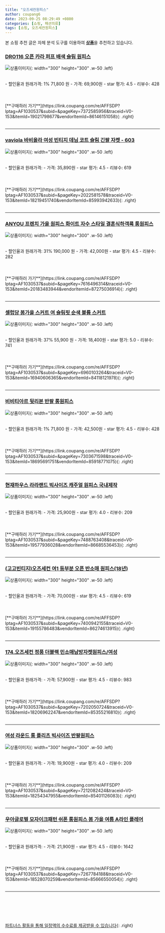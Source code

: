 ```yaml
---
title: "오즈세컨원피스"
author: coupang6
date: 2023-09-25 08:29:49 +0800
categories: [쇼핑, 패션의류]
tags: [쇼핑, 오즈세컨원피스]
---
```


본 쇼핑 추천 글은 자체 분석 도구를 이용하여 [**상품**](https://link.coupang.com/a/bao1ui)을 추천하고 있습니다.

### [DRO116 오픈 카라 퍼프 배색 슬림 원피스](https://link.coupang.com/re/AFFSDP?lptag=AF1030537&subid=&pageKey=7372585956&traceid=V0-153&itemId=19021798677&vendorItemId=86146151058)

![상품이미지](https://thumbnail7.coupangcdn.com/thumbnails/remote/230x230ex/image/vendor_inventory/7b8d/b5c6b63a4cbf8c2a8d1829fa16aee94030c476e0d72076660c59fb7a678a.jpg){: width="300" height="300" .w-50 .left}


<br>
- 할인율과 원래가격: 1%  71,800   원
- 가격: 69,900원
- star 평가: 4.5
- 리뷰수: 428
<br>
<br>
<br>
<br>
[**구매하러 가기**](https://link.coupang.com/re/AFFSDP?lptag=AF1030537&subid=&pageKey=7372585956&traceid=V0-153&itemId=19021798677&vendorItemId=86146151058){: .right}
<br>
<br>

---

### [vaviola 바비올라 여성 빈티지 데님 코트 슬림 긴팔 자켓 - 603](https://link.coupang.com/re/AFFSDP?lptag=AF1030537&subid=&pageKey=2022581578&traceid=V0-153&itemId=18219451740&vendorItemId=85993942633)

![상품이미지](https://thumbnail6.coupangcdn.com/thumbnails/remote/230x230ex/image/vendor_inventory/04ea/58f5013c099767451580169644866307dc7c849e540be293b27f647aac65.jpg){: width="300" height="300" .w-50 .left}


<br>
- 할인율과 원래가격: 
- 가격: 35,890원
- star 평가: 4.5
- 리뷰수: 619
<br>
<br>
<br>
<br>
[**구매하러 가기**](https://link.coupang.com/re/AFFSDP?lptag=AF1030537&subid=&pageKey=2022581578&traceid=V0-153&itemId=18219451740&vendorItemId=85993942633){: .right}
<br>
<br>

---

### [ANYOU 프렌치 가을 원피스 화이트 자수 스타일 결혼식하객룩 롱원피스](https://link.coupang.com/re/AFFSDP?lptag=AF1030537&subid=&pageKey=7616496314&traceid=V0-153&itemId=20183483944&vendorItemId=87275036914)

![상품이미지](https://thumbnail9.coupangcdn.com/thumbnails/remote/230x230ex/image/vendor_inventory/7f9a/9b0a92a47f0a7dab633da0f63fe4278bd0255de1b85d6a2c0e81bcb93478.jpg){: width="300" height="300" .w-50 .left}


<br>
- 할인율과 원래가격: 31%  190,000   원
- 가격: 42,000원
- star 평가: 4.5
- 리뷰수: 282
<br>
<br>
<br>
<br>
[**구매하러 가기**](https://link.coupang.com/re/AFFSDP?lptag=AF1030537&subid=&pageKey=7616496314&traceid=V0-153&itemId=20183483944&vendorItemId=87275036914){: .right}
<br>
<br>

---

### [셀럽당 봄가을 스커트 여 슬림핏 순색 볼륨 스커트](https://link.coupang.com/re/AFFSDP?lptag=AF1030537&subid=&pageKey=6960103264&traceid=V0-153&itemId=16940606365&vendorItemId=84118121978)

![상품이미지](https://thumbnail10.coupangcdn.com/thumbnails/remote/230x230ex/image/vendor_inventory/0ef6/aa0d50162d93419b2152274a5eee27521b997e1f26964c49b4c967ec4cca.png){: width="300" height="300" .w-50 .left}


<br>
- 할인율과 원래가격: 37%  55,900   원
- 가격: 18,400원
- star 평가: 5.0
- 리뷰수: 741
<br>
<br>
<br>
<br>
[**구매하러 가기**](https://link.coupang.com/re/AFFSDP?lptag=AF1030537&subid=&pageKey=6960103264&traceid=V0-153&itemId=16940606365&vendorItemId=84118121978){: .right}
<br>
<br>

---

### [비비티아르 뒷리본 반팔 롱원피스](https://link.coupang.com/re/AFFSDP?lptag=AF1030537&subid=&pageKey=7303671598&traceid=V0-153&itemId=18695691751&vendorItemId=85918771075)

![상품이미지](https://thumbnail7.coupangcdn.com/thumbnails/remote/230x230ex/image/vendor_inventory/aa14/876621dad2972076619485c66764f03d858612a4d8db601ca8a70ee8b79b.jpg){: width="300" height="300" .w-50 .left}


<br>
- 할인율과 원래가격: 1%  71,800   원
- 가격: 42,500원
- star 평가: 4.5
- 리뷰수: 428
<br>
<br>
<br>
<br>
[**구매하러 가기**](https://link.coupang.com/re/AFFSDP?lptag=AF1030537&subid=&pageKey=7303671598&traceid=V0-153&itemId=18695691751&vendorItemId=85918771075){: .right}
<br>
<br>

---

### [현재하우스 라라랜드 빅사이즈 캐주얼 원피스 국내제작](https://link.coupang.com/re/AFFSDP?lptag=AF1030537&subid=&pageKey=7488763408&traceid=V0-153&itemId=19577936028&vendorItemId=86685536453)

![상품이미지](https://thumbnail8.coupangcdn.com/thumbnails/remote/230x230ex/image/vendor_inventory/30b2/60d2634c98d4d2ba2e185968c30a87fa81be38da9297e779f68885bdb73c.jpg){: width="300" height="300" .w-50 .left}


<br>
- 할인율과 원래가격: 
- 가격: 25,900원
- star 평가: 4.0
- 리뷰수: 209
<br>
<br>
<br>
<br>
[**구매하러 가기**](https://link.coupang.com/re/AFFSDP?lptag=AF1030537&subid=&pageKey=7488763408&traceid=V0-153&itemId=19577936028&vendorItemId=86685536453){: .right}
<br>
<br>

---

### [(고고빈티지)오즈세컨 여1 등부분 오픈 반소매 원피스(18년)](https://link.coupang.com/re/AFFSDP?lptag=AF1030537&subid=&pageKey=7400942155&traceid=V0-153&itemId=19155786483&vendorItemId=86274613915)

![상품이미지](https://thumbnail6.coupangcdn.com/thumbnails/remote/230x230ex/image/vendor_inventory/2a76/b3025e11d6bd6f53d51299908160e7d0016d83e9f50e25c1592c68607cd5.jpg){: width="300" height="300" .w-50 .left}


<br>
- 할인율과 원래가격: 
- 가격: 70,000원
- star 평가: 4.5
- 리뷰수: 619
<br>
<br>
<br>
<br>
[**구매하러 가기**](https://link.coupang.com/re/AFFSDP?lptag=AF1030537&subid=&pageKey=7400942155&traceid=V0-153&itemId=19155786483&vendorItemId=86274613915){: .right}
<br>
<br>

---

### [174.오즈세컨 정품 더블랙 민소매남방자켓원피스/여성](https://link.coupang.com/re/AFFSDP?lptag=AF1030537&subid=&pageKey=7202050724&traceid=V0-153&itemId=18206962247&vendorItemId=85355216810)

![상품이미지](https://thumbnail8.coupangcdn.com/thumbnails/remote/230x230ex/image/vendor_inventory/6c27/2c098a5f0e2b5e66d5519d0a9d82c64e847a0307f336f7024a94ca9bed8f.jpg){: width="300" height="300" .w-50 .left}


<br>
- 할인율과 원래가격: 
- 가격: 57,900원
- star 평가: 4.5
- 리뷰수: 983
<br>
<br>
<br>
<br>
[**구매하러 가기**](https://link.coupang.com/re/AFFSDP?lptag=AF1030537&subid=&pageKey=7202050724&traceid=V0-153&itemId=18206962247&vendorItemId=85355216810){: .right}
<br>
<br>

---

### [여성 라운드 롱 플리츠 빅사이즈 반팔원피스](https://link.coupang.com/re/AFFSDP?lptag=AF1030537&subid=&pageKey=7212082424&traceid=V0-153&itemId=18254347955&vendorItemId=85401126083)

![상품이미지](https://thumbnail6.coupangcdn.com/thumbnails/remote/230x230ex/image/vendor_inventory/439f/fd714d8b04c4d12926f3f4915680c01c80fcad19fea708f70c375195d11a.JPG){: width="300" height="300" .w-50 .left}


<br>
- 할인율과 원래가격: 
- 가격: 19,900원
- star 평가: 4.0
- 리뷰수: 209
<br>
<br>
<br>
<br>
[**구매하러 가기**](https://link.coupang.com/re/AFFSDP?lptag=AF1030537&subid=&pageKey=7212082424&traceid=V0-153&itemId=18254347955&vendorItemId=85401126083){: .right}
<br>
<br>

---

### [우아글로벌 모자이크패턴 쉬폰 롱원피스 봄 가을 여름 A라인 플레어](https://link.coupang.com/re/AFFSDP?lptag=AF1030537&subid=&pageKey=7267784188&traceid=V0-153&itemId=18528070259&vendorItemId=85666550054)

![상품이미지](https://thumbnail9.coupangcdn.com/thumbnails/remote/230x230ex/image/vendor_inventory/3df3/7ea176bb3aadc529a78f385c4faba10cccb62ffc1528ef7e20291b5401af.jpg){: width="300" height="300" .w-50 .left}


<br>
- 할인율과 원래가격: 
- 가격: 21,900원
- star 평가: 4.5
- 리뷰수: 1642
<br>
<br>
<br>
<br>
[**구매하러 가기**](https://link.coupang.com/re/AFFSDP?lptag=AF1030537&subid=&pageKey=7267784188&traceid=V0-153&itemId=18528070259&vendorItemId=85666550054){: .right}
<br>
<br>

---
<br><br><br><br><br> [파트너스 활동을 통해 일정액의 수수료를 제공받을 수 있습니다](https://link.coupang.com/a/bao1ui){: .right}